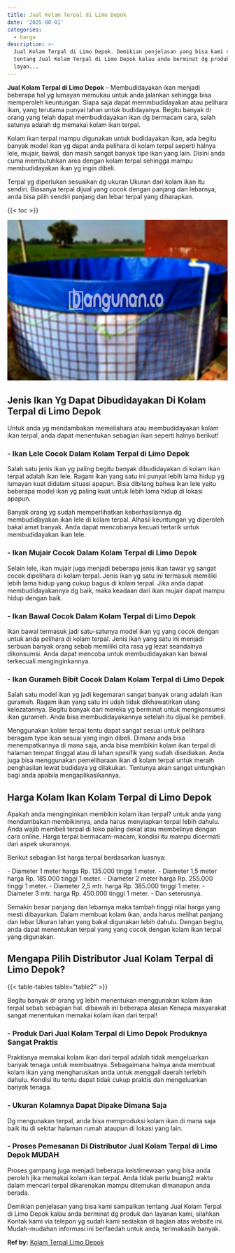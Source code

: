 ```yaml
---
title: Jual Kolam Terpal di Limo Depok
date: '2025-08-01'
categories:
  - harga
description: >-
  Jual Kolam Terpal di Limo Depok. Demikian penjelasan yang bisa kami sampaikan
  tentang Jual Kolam Terpal di Limo Depok kalau anda berminat dg produk dan
  layan...
---
```


**Jual Kolam Terpal di Limo Depok** – Membudidayakan ikan menjadi beberapa hal yg lumayan memukau untuk anda jalankan sehingga bisa memperoleh keuntungan. Siapa saja dapat memmbudidayakan atau pelihara ikan, yang terutama punyai lahan untuk budidayanya. Begitu banyak dr orang yang telah dapat membudidayakan ikan dg bermacam cara, salah satunya adalah dg memakai kolam ikan terpal.

Kolam ikan terpal mampu digunakan untuk budidayakan ikan, ada begitu banyak model ikan yg dapat anda pelihara di kolam terpal seperti halnya lele, mujair, bawal, dan masih sangat banyak tipe ikan yang lain. Disini anda cuma membutuhkan area dengan kolam terpal sehingga mampu membudidayakan ikan yg ingin dibeli.

Terpal yg diperlukan sesuaikan dg ukuran Ukuran dari kolam ikan itu sendiri. Biasanya terpal dijual yang cocok dengan panjang dan lebarnya, anda bisa pilih sendiri panjang dan lebar terpal yang diharapkan.

{{< toc >}}

![Jual Kolam Terpal di Limo Depok](/images/jual-kolam-terpal-54.png)

## Jenis Ikan Yg Dapat Dibudidayakan Di Kolam Terpal di Limo Depok

Untuk anda yg mendambakan memeliahara atau membudidayakan kolam ikan terpal, anda dapat menentukan sebagian ikan seperti halnya berikut!

### \- Ikan Lele Cocok Dalam Kolam Terpal di Limo Depok

Salah satu jenis ikan yg paling begitu banyak dibudidayakan di kolam ikan terpal adalah ikan lele. Ragam ikan yang satu ini punyai lebih lama hidup yg lumayan kuat didalam situasi apapun. Bisa dibilang bahwa ikan lele yaitu beberapa model ikan yg paling kuat untuk lebih lama hidup di lokasi apapun.

Banyak orang yg sudah memperlihatkan keberhasilannya dg membudidayakan ikan lele di kolam terpal. Alhasil keuntungan yg diperoleh bakal amat banyak. Anda dapat mencobanya kecuali tertarik untuk membudidayakan ikan lele.

### \- Ikan Mujair Cocok Dalam Kolam Terpal di Limo Depok

Selain lele, ikan mujair juga menjadi beberapa jenis ikan tawar yg sangat cocok dipelihara di kolam terpal. Jenis ikan yg satu ini termasuk memiliki lebih lama hidup yang cukup bagus di kolam terpal. Jika anda dapat membudidayakannya dg baik, maka keadaan dari ikan mujair dapat mampu hidup dengan baik.

### \- Ikan Bawal Cocok Dalam Kolam Terpal di Limo Depok

Ikan bawal termasuk jadi satu-satunya model ikan yg yang cocok dengan untuk anda pelihara di kolam terpal. Jenis ikan yang satu ini menjadi serbuan banyak orang sebab memiliki cita rasa yg lezat seandainya dikonsumsi. Anda dapat mencoba untuk membudidayakan kan bawal terkecuali menginginkannya.

### \- Ikan Gurameh Bibit Cocok Dalam Kolam Terpal di Limo Depok

Salah satu model ikan yg jadi kegemaran sangat banyak orang adalah ikan gurameh. Ragam ikan yang satu ini udah tidak dikhawatirkan ulang kelezatannya. Begitu banyak dari mereka yg berminat untuk mengkonsumsi ikan gurameh. Anda bisa membudidayakannya setelah itu dijual ke pembeli.

Menggunakan kolam terpal tentu dapat sangat sesuai untuk pelihara beragam type ikan sesuai yang ingin dibeli. Dimana anda bisa menempatkannya di mana saja, anda bisa membikin kolam ikan terpal di halaman tempat tinggal atau di lahan spesifik yang sudah disediakan. Anda juga bisa menggunakan pemeliharaan ikan di kolam terpal untuk meraih penghasilan lewat budidaya yg dilakukan. Tentunya akan sangat untungkan bagi anda apabila mengaplikasikannya.

## Harga Kolam Ikan Kolam Terpal di Limo Depok

Apakah anda menginginkan membikin kolam ikan terpal? untuk anda yang mendambakan membikinnya, anda harus menyiapkan terpal lebih dahulu. Anda wajib membeli terpal di toko paling dekat atau membelinya dengan cara online. Harga terpal bermacam-macam, kondisi itu mampu dicermati dari aspek ukurannya.

Berikut sebagian list harga terpal berdasarkan luasnya:

\- Diameter 1 meter harga Rp. 135.000 tinggi 1 meter. - Diameter 1,5 meter harga Rp. 185.000 tinggi 1 meter. - Diameter 2 meter harga Rp. 255.000 tinggi 1 meter. - Diameter 2,5 mtr. harga Rp. 385.000 tinggi 1 meter. - Diameter 3 mtr. harga Rp. 450.000 tinggi 1 meter. - Dan seterusnya.

Semakin besar panjang dan lebarnya maka tambah tinggi nilai harga yang mesti dibayarkan. Dalam membuat kolam ikan, anda harus melihat panjang dan lebar Ukuran lahan yang bakal digunakan lebih dahulu. Dengan begitu, anda dapat menentukan terpal yang yang cocok dengan kolam ikan terpal yang digunakan.

## Mengapa Pilih Distributor Jual Kolam Terpal di Limo Depok?

{{< table-tables table="table2" >}}

Begitu banyak dr orang yg lebih menentukan menggunakan kolam ikan terpal sebab sebagian hal. dibawah ini beberapa alasan Kenapa masyarakat sangat menentukan memakai kolam ikan dari terpal!

### \- Produk Dari Jual Kolam Terpal di Limo Depok Produknya Sangat Praktis

Praktisnya memakai kolam ikan dari terpal adalah tidak mengeluarkan banyak tenaga untuk membuatnya. Sebagaimana halnya anda membuat kolam ikan yang mengharuskan anda untuk menggali daerah terlebih dahulu. Kondisi itu tentu dapat tidak cukup praktis dan mengeluarkan banyak tenaga.

### \- Ukuran Kolamnya Dapat Dipake Dimana Saja

Dg mengunakan terpal, anda bisa memproduksi kolam ikan di mana saja baik itu di sekitar halaman rumah ataupun di lokasi yang lain.

### \- Proses Pemesanan Di Distributor Jual Kolam Terpal di Limo Depok MUDAH

Proses gampang juga menjadi beberapa keistimewaan yang bisa anda peroleh jika memakai kolam ikan terpal. Anda tidak perlu buang2 waktu dalam mencari terpal dikarenakan mampu ditemukan dimanapun anda berada.

Demikian penjelasan yang bisa kami sampaikan tentang Jual Kolam Terpal di Limo Depok kalau anda berminat dg produk dan layanan kami, silahkan Kontak kami via telepon yg sudah kami sediakan di bagian atas website ini. Mudah-mudahan informasi ini berfaedah untuk anda, terimakasih banyak.

**Ref by:** [Kolam Terpal Limo Depok](https://id.wikipedia.org/wiki/Kolam)
